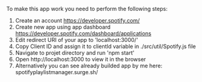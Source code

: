 To make this app work you need to perform the following steps:

1. Create an account https://developer.spotify.com/
2. Create new app using app dashboard https://developer.spotify.com/dashboard/applications
3. Edit redirect URI of your app to 'localhost:3000/'
4. Copy Client ID and assign it to clientId variable in ./src/util/Spotify.js file
5. Navigate to projet directory and run 'npm start'
6. Open http://localhost:3000 to view it in the browser
7. Alternatively you can see already builded app by me here: spotifyplaylistmanager.surge.sh/

